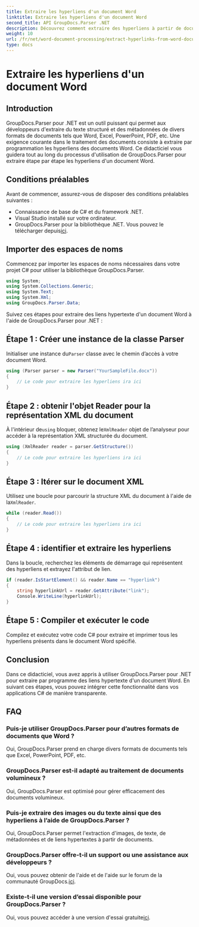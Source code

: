 ```yaml
---
title: Extraire les hyperliens d'un document Word
linktitle: Extraire les hyperliens d'un document Word
second_title: API GroupDocs.Parser .NET
description: Découvrez comment extraire des hyperliens à partir de documents Word à l'aide de GroupDocs.Parser pour .NET. Guide étape par étape avec des exemples de code.
weight: 10
url: /fr/net/word-document-processing/extract-hyperlinks-from-word-document/
type: docs
---
```

# Extraire les hyperliens d'un document Word

## Introduction
GroupDocs.Parser pour .NET est un outil puissant qui permet aux développeurs d'extraire du texte structuré et des métadonnées de divers formats de documents tels que Word, Excel, PowerPoint, PDF, etc. Une exigence courante dans le traitement des documents consiste à extraire par programmation les hyperliens des documents Word. Ce didacticiel vous guidera tout au long du processus d'utilisation de GroupDocs.Parser pour extraire étape par étape les hyperliens d'un document Word.
## Conditions préalables
Avant de commencer, assurez-vous de disposer des conditions préalables suivantes :
- Connaissance de base de C# et du framework .NET.
- Visual Studio installé sur votre ordinateur.
-  GroupDocs.Parser pour la bibliothèque .NET. Vous pouvez le télécharger depuis[ici](https://releases.groupdocs.com/parser/net/).
## Importer des espaces de noms
Commencez par importer les espaces de noms nécessaires dans votre projet C# pour utiliser la bibliothèque GroupDocs.Parser.
```csharp
using System;
using System.Collections.Generic;
using System.Text;
using System.Xml;
using GroupDocs.Parser.Data;
```
Suivez ces étapes pour extraire des liens hypertexte d'un document Word à l'aide de GroupDocs.Parser pour .NET :
## Étape 1 : Créer une instance de la classe Parser
 Initialiser une instance du`Parser` classe avec le chemin d’accès à votre document Word.
```csharp
using (Parser parser = new Parser("YourSampleFile.docx"))
{
    // Le code pour extraire les hyperliens ira ici
}
```
## Étape 2 : obtenir l'objet Reader pour la représentation XML du document
 À l'intérieur de`using` bloquer, obtenez le`XmlReader` objet de l’analyseur pour accéder à la représentation XML structurée du document.
```csharp
using (XmlReader reader = parser.GetStructure())
{
    // Le code pour extraire les hyperliens ira ici
}
```
## Étape 3 : Itérer sur le document XML
Utilisez une boucle pour parcourir la structure XML du document à l'aide de la`XmlReader`.
```csharp
while (reader.Read())
{
    // Le code pour extraire les hyperliens ira ici
}
```
## Étape 4 : identifier et extraire les hyperliens
Dans la boucle, recherchez les éléments de démarrage qui représentent des hyperliens et extrayez l'attribut de lien.
```csharp
if (reader.IsStartElement() && reader.Name == "hyperlink")
{
    string hyperlinkUrl = reader.GetAttribute("link");
    Console.WriteLine(hyperlinkUrl);
}
```
## Étape 5 : Compiler et exécuter le code
Compilez et exécutez votre code C# pour extraire et imprimer tous les hyperliens présents dans le document Word spécifié.
## Conclusion
Dans ce didacticiel, vous avez appris à utiliser GroupDocs.Parser pour .NET pour extraire par programme des liens hypertexte d'un document Word. En suivant ces étapes, vous pouvez intégrer cette fonctionnalité dans vos applications C# de manière transparente.

## FAQ
### Puis-je utiliser GroupDocs.Parser pour d’autres formats de documents que Word ?
Oui, GroupDocs.Parser prend en charge divers formats de documents tels que Excel, PowerPoint, PDF, etc.
### GroupDocs.Parser est-il adapté au traitement de documents volumineux ?
Oui, GroupDocs.Parser est optimisé pour gérer efficacement des documents volumineux.
### Puis-je extraire des images ou du texte ainsi que des hyperliens à l’aide de GroupDocs.Parser ?
Oui, GroupDocs.Parser permet l'extraction d'images, de texte, de métadonnées et de liens hypertextes à partir de documents.
### GroupDocs.Parser offre-t-il un support ou une assistance aux développeurs ?
 Oui, vous pouvez obtenir de l'aide et de l'aide sur le forum de la communauté GroupDocs.[ici](https://forum.groupdocs.com/c/parser/17).
### Existe-t-il une version d’essai disponible pour GroupDocs.Parser ?
 Oui, vous pouvez accéder à une version d'essai gratuite[ici](https://releases.groupdocs.com/).